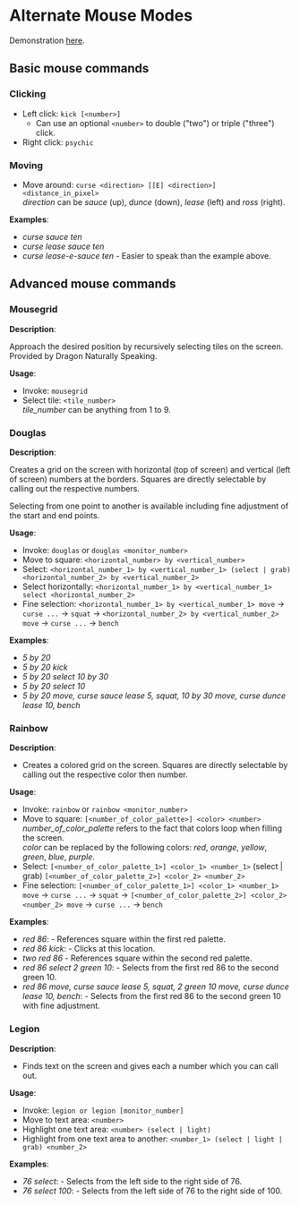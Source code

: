 # Alternate Mouse Modes

Demonstration [here](https://youtu.be/UISjQBMmQ-I).

## Basic mouse commands

### Clicking

- Left click: `kick [<number>]`
    - Can use an optional `<number>` to double ("two") or triple ("three") click.
- Right click: `psychic`

### Moving

- Move around: `curse <direction> [[E] <direction>] <distance_in_pixel>`  
  _direction_ can be _sauce_ (up), _dunce_ (down), _lease_ (left) and _ross_ (right).

**Examples**:

- _curse sauce ten_
- _curse lease sauce ten_
- _curse lease-e-sauce ten_ - Easier to speak than the example above.

## Advanced mouse commands

### Mousegrid

**Description**:

Approach the desired position by recursively selecting tiles on the screen. Provided by Dragon Naturally Speaking.

**Usage**:

- Invoke: `mousegrid`
- Select tile: `<tile_number>`  
  _tile_number_ can be anything from 1 to 9.

### Douglas

**Description**:

Creates a grid on the screen with horizontal (top of screen) and vertical (left of screen) numbers at the borders. Squares are directly selectable by calling out the respective numbers. 

Selecting from one point to another is available including fine adjustment of the start and end points.

**Usage**:

- Invoke: `douglas` or `douglas <monitor_number>`
- Move to square: `<horizontal_number> by <vertical_number>`
- Select: `<horizontal_number_1> by <vertical_number_1> (select | grab) <horizontal_number_2> by <vertical_number_2>`
- Select horizontally: `<horizontal_number_1> by <vertical_number_1> select <horizontal_number_2>`
- Fine selection: `<horizontal_number_1> by <vertical_number_1> move` &rightarrow; `curse ...` &rightarrow; `squat` &rightarrow; `<horizontal_number_2> by <vertical_number_2> move` &rightarrow; `curse ...` &rightarrow; `bench`

**Examples**:

- _5 by 20_
- _5 by 20 kick_
- _5 by 20 select 10 by 30_
- _5 by 20 select 10_
- _5 by 20 move, curse sauce lease 5, squat, 10 by 30 move, curse dunce lease 10, bench_

### Rainbow

**Description**:

- Creates a colored grid on the screen. Squares are directly selectable by calling out the respective color then number.

**Usage**:

- Invoke: `rainbow` or `rainbow <monitor_number>` 
- Move to square: `[<number_of_color_palette>] <color> <number>`  
  _number_of_color_palette_ refers to the fact that colors loop when filling the screen.  
  _color_ can be replaced by the following colors: _red_, _orange_, _yellow_, _green_, _blue_, _purple_.
- Select: `[<number_of_color_palette_1>] <color_1> <number_1>` (select | grab) `[<number_of_color_palette_2>] <color_2> <number_2>`
- Fine selection: `[<number_of_color_palette_1>] <color_1> <number_1> move` &rightarrow; `curse ...` &rightarrow; `squat` &rightarrow; `[<number_of_color_palette_2>] <color_2> <number_2> move` &rightarrow; `curse ...` &rightarrow; `bench`

**Examples**:

- _red 86_: - References square within the first red palette.
- _red 86 kick_: - Clicks at this location.
- _two red 86_ - References square within the second red palette.
- _red 86 select 2 green 10_: - Selects from the first red 86 to the second green 10.
- _red 86 move, curse sauce lease 5, squat, 2 green 10 move, curse dunce lease 10, bench_: - Selects from the first red 86 to the second green 10 with fine adjustment.

### Legion

**Description**:

- Finds text on the screen and gives each a number which you can call out.

**Usage**:

- Invoke: `legion or legion [monitor_number]`
- Move to text area: `<number>`
- Highlight one text area: `<number> (select | light)`
- Highlight from one text area to another: `<number_1> (select | light | grab) <number_2>`

**Examples**:

- _76 select_: - Selects from the left side to the right side of 76.
- _76 select 100_: - Selects from the left side of 76 to the right side of 100.
